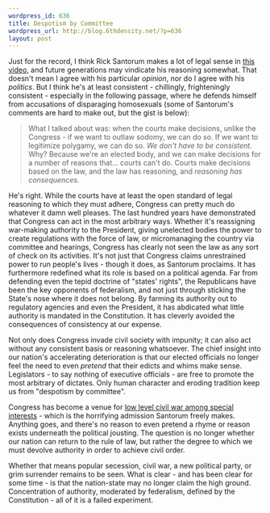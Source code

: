 ```yaml
--- 
wordpress_id: 636
title: Despotism by Committee
wordpress_url: http://blog.6thdensity.net/?p=636
layout: post
---
```

Just for the record, I think Rick Santorum makes a lot of legal sense in <a href="http://www.spreadingsantorum.com/santorumspeaks.mov">this video</a>, and future generations may vindicate his reasoning somewhat.  That doesn't mean I agree with his particular <em>opinion</em>, nor do I agree with his <em>politics</em>.  But I think he's at least consistent - chillingly, frighteningly consistent - especially in the following passage, where he defends himself from accusations of disparaging homosexuals (some of Santorum's comments are hard to make out, but the gist is below):
<blockquote>What I talked about was: when the courts make decisions, unlike the Congress - if we want to outlaw sodomy, we can do so.  If we want to legitimize polygamy, we can do so.  <em>We don't have to be consistent.</em>  Why?  Because we're an elected body, and we can make decisions for a number of reasons that... courts can't do.  Courts make decisions based on the law, and the law has reasoning, and <em>reasoning has consequences</em>.</blockquote>
He's right.  While the courts have at least the open standard of legal reasoning to which they must adhere, Congress can pretty much do whatever it damn well pleases.  The last hundred years have demonstrated that Congress can act in the most arbitrary ways.  Whether it's reassigning war-making authority to the President, giving unelected bodies the power to create regulations with the force of law, or micromanaging the country via committee  and hearings, Congress has clearly not seen the law as any sort of check on its activities.

<!--more-->It's not just that Congress claims unrestrained power to run people's lives - though it does, as Santorum proclaims.  It has furthermore redefined what its role is based on a political agenda.  Far from defending even the tepid doctrine of "states' rights", the Republicans have been the key opponents of federalism, and not just through sticking the State's nose where it does not belong.  By farming its authority out to regulatory agencies and even the President, it has abdicated what little authority is mandated in the Constitution. It has cleverly avoided the consequences of consistency at our expense.

Not only does Congress invade civil society with impunity; it can also act without any consistent basis or reasoning whatsoever.  The chief insight into our nation's accelerating deterioration is that our elected officials no longer feel the need to even <em>pretend</em> that their edicts and whims make sense.  Legislators - to say nothing of executive officials - are free to promote the most arbitrary of dictates.  Only human character and eroding tradition keep us from "despotism by committee".

Congress has become a venue for <a href="http://www.anti-state.com/preston/preston2.html">low level civil war among special interests</a> - which is the horrifying admission Santorum freely makes.  Anything goes, and there's no reason to even pretend a rhyme or reason exists underneath the political jousting.  The question is no longer whether our nation can return to the rule of law, but rather the degree to which we must devolve authority in order to achieve civil order.

Whether that means popular secession, civil war, a new political party, or grim surrender remains to be seen.  What is clear - and has been clear for some time - is that the nation-state may no longer claim the high ground.  Concentration of authority, moderated by federalism, defined by the Constitution - all of it is a failed experiment.
